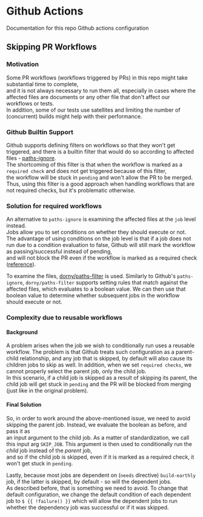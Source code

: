 # Github Actions

Documentation for this repo Github actions configuration

## Skipping PR Workflows
### Motivation
Some PR workflows (workflows triggered by PRs) in this repo might take substantial time to complete,  
and it is not always necessary to run them all, especially in cases where the affected files are documents or any other file that don't affect our workflows or tests.  
In addition, some of our tests use satellites and limiting the number of (concurrent) builds might help with their performance.

### Github Builtin Support
Github supports defining filters on workflows so that they won't get triggered, and there is a builtin filter that would do so according to affected files - [paths-ignore](https://docs.github.com/en/actions/using-workflows/workflow-syntax-for-github-actions#onpushpull_requestpull_request_targetpathspaths-ignore).  
The shortcoming of this filter is that when the workflow is marked as a `required check` and does not get triggered because of this filter,  
the workflow will be stuck in `pending` and won't allow the PR to be merged.  
Thus, using this filter is a good approach when handling workflows that are not required checks, but it's problematic otherwise.

### Solution for required workflows
An alternative to `paths-ignore` is examining the affected files at the `job` level instead.  
Jobs allow you to set conditions on whether they should execute or not.  
The advantage of using conditions on the job level is that if a job does not run due to a condition evaluation to false,
Github will still mark the workflow as passing/successful instead of pending,  
and will not block the PR even if the workflow is marked as a required check ([reference](https://docs.github.com/en/actions/using-jobs/using-conditions-to-control-job-execution#overview)).  

To examine the files, [dorny/paths-filter](https://github.com/dorny/paths-filter) is used.
Similarly to Github's `paths-ignore`, `dorny/paths-filter` supports setting rules that match against the affected files, which evaluates to a boolean value.
We can then use that boolean value to determine whether subsequent jobs in the workflow should execute or not. 

### Complexity due to reusable workflows

#### Background
A problem arises when the job we wish to conditionally run uses a reusable workflow.
The problem is that Github treats such configuration as a parent-child relationship,
and any job that is skipped, by default will also cause its children jobs to skip as well.
In addition, when we set `required checks`, we cannot properly select the parent job, only the child job.  
In this scenario, if a child job is skipped as a result of skipping its parent, the child job will get stuck in `pending` and the PR will be blocked from merging (just like in the original problem).

#### Final Solution
So, in order to work around the above-mentioned issue, we need to avoid
skipping the parent job. Instead, we evaluate the boolean as before, and pass it as  
an input argument to the child job. As a matter of standardization, we call this input arg `SKIP_JOB`.
This argument is then used to conditionally run the _child_ job instead of the _parent_ job,  
and so if the child job is skipped, even if it is marked as a required check, it won't get stuck in `pending`.

Lastly, because most jobs are dependent on (`needs` directive) `build-earthly` job, if the latter is skipped, by default - so will the dependent jobs.  
As described before, that is something we need to avoid. To change that default configuration, we change
the default condition of each dependent job to `$ {{ !failure() }}` which will allow the dependent jobs to run whether the dependency job was successful or if it was skipped.
